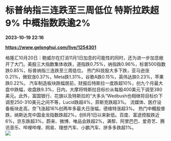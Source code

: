 # 标普纳指三连跌至三周低位 特斯拉跌超9% 中概指数跌逾2%

**2023-10-19 22:16**

**https://www.gelonghui.com/live/1254301**

格隆汇10月20日｜鲍威尔在打消11月1日加息的可能性的同时，还为进一步加息敞开了大门。美股三大指数集体收跌，道指跌0.75%，纳指跌0.96%，标普500指数跌0.85%，标普纳指三连跌至三周低位。 热门科技股大多下跌，亚马逊涨0.21%，微软涨0.37%，Meta跌1.31%，谷歌A跌0.15%，英伟达跌0.23%，苹果跌0.22%。 汽车制造板块跌幅居前，财报后特斯拉一度跌超10%，创九个月最大盘中跌幅，收盘跌9.3%，日内，大摩将特斯拉目标价从每股400美元下调至380美元。此外，富国银行、花旗以及特斯拉的“大多头”Wedbush也相继将目标价下调至250-310美元之间不等，Lucid跌超4%，菲斯克跌超3%。 流媒体、医疗设备板块走高，奈飞涨超16%创两年多最大日涨幅，德维特涨超3%。 热门中概股普跌，纳斯达克中国金龙指数跌超2%，创6月1日以来新低。百度、富途控股跌近6%，京东跌超3%，蔚来、微博、唯品会跌超2%，满帮、阿里巴巴、爱奇艺、腾讯音乐、哔哩哔哩、网易、理想汽车、小鹏汽车、拼多多跌超1%。  
![](https://img3.gelonghui.com/190a2-4973a011-6d46-4e63-8e1a-f496cac0e77d.png)